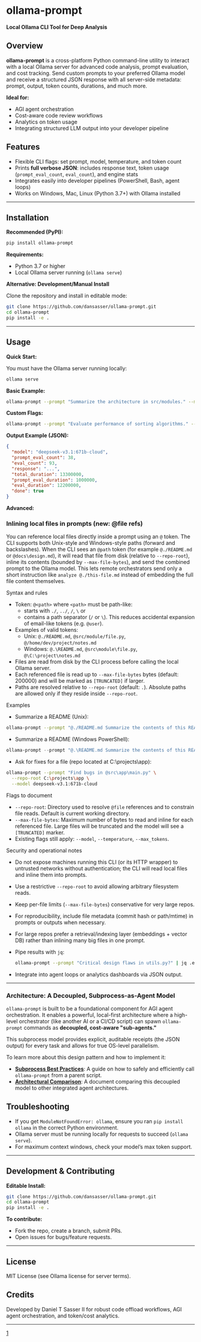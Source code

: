 # ollama-prompt

**Local Ollama CLI Tool for Deep Analysis**

## Overview

**ollama-prompt** is a cross-platform Python command-line utility to interact with a local Ollama server for advanced code analysis, prompt evaluation, and cost tracking. Send custom prompts to your preferred Ollama model and receive a structured JSON response with all server-side metadata: prompt, output, token counts, durations, and much more.

**Ideal for:**
- AGI agent orchestration
- Cost-aware code review workflows
- Analytics on token usage
- Integrating structured LLM output into your developer pipeline

## Features

- Flexible CLI flags: set prompt, model, temperature, and token count
- Prints **full verbose JSON**: includes response text, token usage (`prompt_eval_count`, `eval_count`), and engine stats
- Integrates easily into developer pipelines (PowerShell, Bash, agent loops)
- Works on Windows, Mac, Linux (Python 3.7+) with Ollama installed

***

## Installation

**Recommended (PyPI):**

```bash
pip install ollama-prompt
```

**Requirements:**
- Python 3.7 or higher
- Local Ollama server running (`ollama serve`)

**Alternative: Development/Manual Install**

Clone the repository and install in editable mode:

```bash
git clone https://github.com/dansasser/ollama-prompt.git
cd ollama-prompt
pip install -e .
```

***

## Usage

**Quick Start:**

You must have the Ollama server running locally:
```bash
ollama serve
```

**Basic Example:**
```bash
ollama-prompt --prompt "Summarize the architecture in src/modules." --model deepseek-v3.1:671b-cloud
```

**Custom Flags:**
```bash
ollama-prompt --prompt "Evaluate performance of sorting algorithms." --model deepseek-v3.1:671b-cloud --temperature 0.05 --max_tokens 4096
```

**Output Example (JSON):**
```json
{
  "model": "deepseek-v3.1:671b-cloud",
  "prompt_eval_count": 38,
  "eval_count": 93,
  "response": "...",
  "total_duration": 13300000,
  "prompt_eval_duration": 1000000,
  "eval_duration": 12200000,
  "done": true
}
```

**Advanced:**

### Inlining local files in prompts (new: @file refs)

You can reference local files directly inside a prompt using an `@` token. The CLI supports both Unix-style and Windows-style paths (forward and backslashes). When the CLI sees an `@path` token (for example `@./README.md` or `@docs\design.md`), it will read that file from disk (relative to `--repo-root`), inline its contents (bounded by `--max-file-bytes`), and send the combined prompt to the Ollama model. This lets remote orchestrators send only a short instruction like `analyze @./this-file.md` instead of embedding the full file content themselves.

Syntax and rules
- Token: `@<path>` where `<path>` must be path-like:
  - starts with `./`, `../`, `/`, `\` or
  - contains a path separator (`/` or `\`).
  This reduces accidental expansion of email-like tokens (e.g. `@user`).
- Examples of valid tokens:
  - Unix: `@./README.md`, `@src/module/file.py`, `@/home/dev/project/notes.md`
  - Windows: `@.\README.md`, `@src\module\file.py`, `@\C:\project\notes.md`
- Files are read from disk by the CLI process before calling the local Ollama server.
- Each referenced file is read up to `--max-file-bytes` bytes (default: 200000) and will be marked as `[TRUNCATED]` if larger.
- Paths are resolved relative to `--repo-root` (default: `.`). Absolute paths are allowed only if they reside inside `--repo-root`.

Examples
- Summarize a README (Unix):
```bash
ollama-prompt --prompt "@./README.md Summarize the contents of this README" --model deepseek-v3.1:671b-cloud
```

- Summarize a README (Windows PowerShell):
```powershell
ollama-prompt --prompt "@.\README.md Summarize the contents of this README" --model deepseek-v3.1:671b-cloud
```

- Ask for fixes for a file (repo located at C:\projects\app):
```bash
ollama-prompt --prompt "Find bugs in @src\app\main.py" \
  --repo-root C:\projects\app \
  --model deepseek-v3.1:671b-cloud
```

Flags to document
- `--repo-root`: Directory used to resolve `@file` references and to constrain file reads. Default is current working directory.
- `--max-file-bytes`: Maximum number of bytes to read and inline for each referenced file. Large files will be truncated and the model will see a `[TRUNCATED]` marker.
- Existing flags still apply: `--model`, `--temperature`, `--max_tokens`.

Security and operational notes
- Do not expose machines running this CLI (or its HTTP wrapper) to untrusted networks without authentication; the CLI will read local files and inline them into prompts.
- Use a restrictive `--repo-root` to avoid allowing arbitrary filesystem reads.
- Keep per-file limits (`--max-file-bytes`) conservative for very large repos.
- For reproducibility, include file metadata (commit hash or path/mtime) in prompts or outputs when necessary.
- For large repos prefer a retrieval/indexing layer (embeddings + vector DB) rather than inlining many big files in one prompt.


- Pipe results with `jq`:
  ```bash
  ollama-prompt --prompt "Critical design flaws in utils.py?" | jq .eval_count
  ```
- Integrate into agent loops or analytics dashboards via JSON output.

***

### Architecture: A Decoupled, Subprocess-as-Agent Model

`ollama-prompt` is built to be a foundational component for AGI agent orchestration. It enables a powerful, local-first architecture where a high-level orchestrator (like another AI or a CI/CD script) can spawn `ollama-prompt` commands as **decoupled, cost-aware "sub-agents."**

This subprocess model provides explicit, auditable receipts (the JSON output) for every task and allows for true OS-level parallelism.

To learn more about this design pattern and how to implement it:

* **[Subprocess Best Practices](ollama-prompt-subprocess-best-practices.md)**: A guide on how to safely and efficiently call `ollama-prompt` from a parent script.
* **[Architectural Comparison](sub-agents-compared.md)**: A document comparing this decoupled model to other integrated agent architectures.

## Troubleshooting

- If you get `ModuleNotFoundError: ollama`, ensure you ran `pip install ollama` in the correct Python environment.
- Ollama server must be running locally for requests to succeed (`ollama serve`).
- For maximum context windows, check your model’s max token support.

***

## Development & Contributing

**Editable Install:**

```bash
git clone https://github.com/dansasser/ollama-prompt.git
cd ollama-prompt
pip install -e .
```

**To contribute:**
- Fork the repo, create a branch, submit PRs.
- Open issues for bugs/feature requests.

***

## License

MIT License (see Ollama license for server terms).

## Credits

Developed by Daniel T Sasser II for robust code offload workflows, AGI agent orchestration, and token/cost analytics.

***


[1](https://pypi.org/project/ollama-prompt/)
